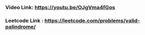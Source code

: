 ### Video Link: https://youtu.be/OJgVma4fGos
### Leetcode Link : https://leetcode.com/problems/valid-palindrome/
